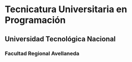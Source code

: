# Tecnicatura Universitaria en Programación
## Universidad Tecnológica Nacional
### Facultad Regional Avellaneda
